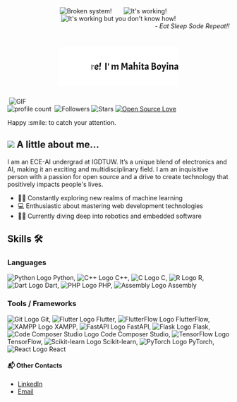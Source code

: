 <div align="center">
  <img src="https://raw.githubusercontent.com/Tarikul-Islam-Anik/Animated-Fluent-Emojis/master/Emojis/Smilies/Face%20with%20Spiral%20Eyes.png" width="10%" alt="Broken system!"/>
  &nbsp;&nbsp;&nbsp;&nbsp;&nbsp;
  <img src="https://raw.githubusercontent.com/Tarikul-Islam-Anik/Animated-Fluent-Emojis/master/Emojis/Smilies/Relieved%20Face.png" width="10%" alt="It's working!"/>
  &nbsp;&nbsp;&nbsp;&nbsp;&nbsp;
  <img src="https://raw.githubusercontent.com/Tarikul-Islam-Anik/Animated-Fluent-Emojis/master/Emojis/Smilies/Astonished%20Face.png" width="10%" alt="It's working but you don't know how!"/>


<div align="right">
  <i> - Eat Sleep Sode Repeat!!</i>
</div>
<h1> 
  <img src="https://github.com/mahita2104/mahita2104/blob/main/name.gif" 👋/> 
</h1>
</div>
<img align="right" alt="GIF" src="https://github.com/SP-XD/SP-XD/blob/main/images/dev-working_rounded.gif?raw=true" width="500"/>

![profile count](https://komarev.com/ghpvc/?username=mahita2104&color=red)&nbsp;
![Followers](https://img.shields.io/github/followers/mahita2104?style=social)
![Stars](https://img.shields.io/github/stars/mahita2104?style=social)
[![Open Source Love](https://badges.frapsoft.com/os/v1/open-source.svg?v=102)](https://github.com/ellerbrock/open-source-badge/)
</div>
Happy :smile: to catch your attention.

## <img src="https://media.giphy.com/media/VgCDAzcKvsR6OM0uWg/giphy.gif" width="50"> A little  about me...  
I am an ECE-AI undergrad at IGDTUW. It’s a unique blend of electronics and AI, making it an exciting and multidisciplinary field. I am an inquisitive person with a passion for open source and a drive to create technology that positively impacts people's lives.

- 🤖🧠 Constantly exploring new realms of machine learning
- 💻 Enthusiastic about mastering web development technologies
- 🤖🔧 Currently diving deep into robotics and embedded software


## Skills 🛠️

### Languages
![Python Logo](https://img.icons8.com/color/48/000000/python.png) Python, 
![C++ Logo](https://img.icons8.com/color/48/000000/c-plus-plus-logo.png) C++,
![C Logo](https://img.icons8.com/color/48/000000/c-programming.png) C,
![R Logo](https://img.icons8.com/color/48/000000/r.png) R,
![Dart Logo](https://img.icons8.com/color/48/000000/dart.png) Dart,
![PHP Logo](https://img.icons8.com/color/48/000000/php.png) PHP,
![Assembly Logo](https://img.icons8.com/color/48/000000/assembly.png) Assembly

### Tools / Frameworks
![Git Logo](https://img.icons8.com/color/48/000000/git.png) Git,
![Flutter Logo](https://img.icons8.com/color/48/000000/flutter.png) Flutter,
![FlutterFlow Logo](https://img.icons8.com/color/48/000000/flutter.png) FlutterFlow,
![XAMPP Logo](https://img.icons8.com/dusk/48/000000/xampp.png) XAMPP,
![FastAPI Logo](https://img.icons8.com/dusk/48/000000/api-settings.png) FastAPI,
![Flask Logo](https://img.icons8.com/ios-filled/50/000000/flask.png) Flask,
![Code Composer Studio Logo](https://img.icons8.com/color/48/000000/visual-studio-code-2019.png) Code Composer Studio,
![TensorFlow Logo](https://img.icons8.com/color/48/000000/tensorflow.png) TensorFlow,
![Scikit-learn Logo](https://img.icons8.com/color/48/000000/scikit-learn.png) Scikit-learn,
![PyTorch Logo](https://img.icons8.com/?size=100&id=jH4BpkMnRrU5&format=png&color=000000) PyTorch,
![React Logo](https://img.icons8.com/color/48/000000/react-native.png) React


#### 📬 Other Contacts
- [LinkedIn](https://www.linkedin.com/in/ashita-boyina-b99ba9153/)
- [Email](cOde.A4sh@gmail.com)
